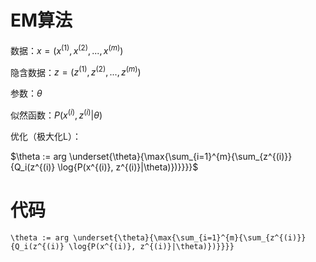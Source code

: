 # EM算法

数据：$x=(x^{(1)}, x^{(2)}, ..., x^{(m)})$

隐含数据：$z=(z^{(1)}, z^{(2)}, ..., z^{(m)})$

参数：$\theta$

似然函数：$P(x^{(i)}, z^{(i)} | \theta)$

优化（极大化L）：

$\theta := arg \underset{\theta}{\max{\sum_{i=1}^{m}{\sum_{z^{(i)}}{Q_i(z^{(i)} \log{P(x^{(i)}, z^{(i)}|\theta)})}}}}$

# 代码

```
\theta := arg \underset{\theta}{\max{\sum_{i=1}^{m}{\sum_{z^{(i)}}{Q_i(z^{(i)} \log{P(x^{(i)}, z^{(i)}|\theta)})}}}}

```